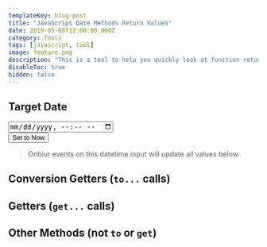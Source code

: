 ```yaml
---
templateKey: blog-post
title: "JavaScript Date Methods Return Values"
date: 2019-05-08T12:00:00.000Z
category: Tools
tags: [javascript, tool]
image: feature.png
description: "This is a tool to help you quickly look at function return types of a JavaScript date object and change the date to see what happens"
disableToc: true
hidden: false
---
```


## Target Date
<div class="form-inline" style="justify-content: center;">
  <div class="form-group mr-sm-3 mb-2">
    <input type="datetime-local" class="form-control" id="dateInput">
  </div>
  <button type="submit" class="btn btn-primary mb-2" id="setDateToNow">Set to Now</button>
</div>

> Onblur events on this datetime input will update all values below.

## Conversion Getters (`to...` calls)
<ul id="jsDateFunctionsTo"></ul>

## Getters (`get...` calls)
<ul id="jsDateFunctionsGet"></ul>

## Other Methods (not `to` or `get`)
<ul id="jsDateFunctionsOther"></ul>

<script>
    function adjustDateToMakeISOCurrentTimezone(date) {
        return new Date(date.getTime() - (date.getTimezoneOffset() * 60 * 1000));
    }
    
    function setDate(date) {
        let dateAdjusted = adjustDateToMakeISOCurrentTimezone(date);
        let dateAdjustedISO = dateAdjusted.toISOString();
        document.getElementById('dateInput').value = dateAdjustedISO.substr(0, dateAdjustedISO.length - 1);
        
        // Set all fields using `date`
        let functions = Object.getOwnPropertyNames(Object.getPrototypeOf(date)).sort().filter(f => f !== 'constructor' && !f.startsWith('set'));
        functions.forEach(f => {
            console.log('testing', f);
            let valueNode = document.getElementById('jsDateFunction' + f);
            valueNode.textContent = date[f]();
        });
    }
    
    function setupPage() {
        // TODO Intially setup nodes and give everything id's. Don't display constructor and any set... methods.
        let date = new Date();
        let functions = Object.getOwnPropertyNames(Object.getPrototypeOf(date)).sort().filter(f => f !== 'constructor' && !f.startsWith('set'));
        
        let jsDateFunctionsTo = document.getElementById('jsDateFunctionsTo');
        let jsDateFunctionsGet = document.getElementById('jsDateFunctionsGet');
        let jsDateFunctionsOther = document.getElementById('jsDateFunctionsOther');
        
        functions.forEach(f => {
            let functionIdOnPage = 'jsDateFunction' + f;
            if (f.startsWith('to')) {
                addNode(jsDateFunctionsTo, functionIdOnPage, f);
            } else if (f.startsWith('get')) {
                addNode(jsDateFunctionsGet, functionIdOnPage, f);
            } else {
                addNode(jsDateFunctionsOther, functionIdOnPage, f);
            }
        });
    }
    
    function addNode(parent, id, functionName) {
        let li = document.createElement('li');
        let functionText = document.createElement('a');
        let textSpace = document.createTextNode(' : ');
        let value = document.createElement('code');
        functionText.textContent = '.' + functionName + '()';
        functionText.href = 'https://developer.mozilla.org/en-US/docs/Web/JavaScript/Reference/Global_Objects/Date/' + functionName;
        value.id = id;
        li.appendChild(functionText);
        li.appendChild(textSpace);
        li.appendChild(value);
        parent.appendChild(li);
    }
    
    // Event listeners
    document.getElementById('setDateToNow').addEventListener('click', function() {
        setDate(new Date());            
    });
    document.getElementById('dateInput').addEventListener('blur', function(e) {
        setDate(new Date(e.target.value));
    });
    
    // Setup everything on DOM load
    document.addEventListener("DOMContentLoaded", function(){
        setupPage();
        setDate(new Date());
    });
</script>
